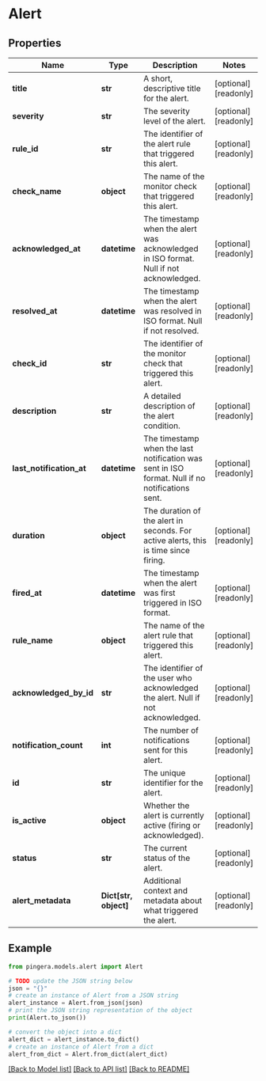 # Alert


## Properties

Name | Type | Description | Notes
------------ | ------------- | ------------- | -------------
**title** | **str** | A short, descriptive title for the alert. | [optional] [readonly] 
**severity** | **str** | The severity level of the alert. | [optional] [readonly] 
**rule_id** | **str** | The identifier of the alert rule that triggered this alert. | [optional] [readonly] 
**check_name** | **object** | The name of the monitor check that triggered this alert. | [optional] [readonly] 
**acknowledged_at** | **datetime** | The timestamp when the alert was acknowledged in ISO format. Null if not acknowledged. | [optional] [readonly] 
**resolved_at** | **datetime** | The timestamp when the alert was resolved in ISO format. Null if not resolved. | [optional] [readonly] 
**check_id** | **str** | The identifier of the monitor check that triggered this alert. | [optional] [readonly] 
**description** | **str** | A detailed description of the alert condition. | [optional] [readonly] 
**last_notification_at** | **datetime** | The timestamp when the last notification was sent in ISO format. Null if no notifications sent. | [optional] [readonly] 
**duration** | **object** | The duration of the alert in seconds. For active alerts, this is time since firing. | [optional] [readonly] 
**fired_at** | **datetime** | The timestamp when the alert was first triggered in ISO format. | [optional] [readonly] 
**rule_name** | **object** | The name of the alert rule that triggered this alert. | [optional] [readonly] 
**acknowledged_by_id** | **str** | The identifier of the user who acknowledged the alert. Null if not acknowledged. | [optional] [readonly] 
**notification_count** | **int** | The number of notifications sent for this alert. | [optional] [readonly] 
**id** | **str** | The unique identifier for the alert. | [optional] [readonly] 
**is_active** | **object** | Whether the alert is currently active (firing or acknowledged). | [optional] [readonly] 
**status** | **str** | The current status of the alert. | [optional] [readonly] 
**alert_metadata** | **Dict[str, object]** | Additional context and metadata about what triggered the alert. | [optional] [readonly] 

## Example

```python
from pingera.models.alert import Alert

# TODO update the JSON string below
json = "{}"
# create an instance of Alert from a JSON string
alert_instance = Alert.from_json(json)
# print the JSON string representation of the object
print(Alert.to_json())

# convert the object into a dict
alert_dict = alert_instance.to_dict()
# create an instance of Alert from a dict
alert_from_dict = Alert.from_dict(alert_dict)
```
[[Back to Model list]](../README.md#documentation-for-models) [[Back to API list]](../README.md#documentation-for-api-endpoints) [[Back to README]](../README.md)


